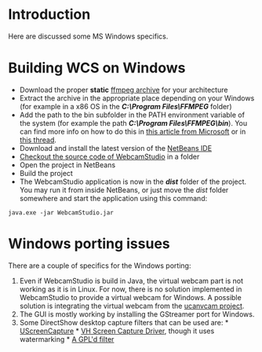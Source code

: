# Introduction #
Here are discussed some MS Windows specifics.

# Building WCS on Windows #
  * Download the proper **static** [ffmpeg archive](http://ffmpeg.zeranoe.com/builds) for your architecture
  * Extract the archive in the appropriate place depending on your Windows (for example in a x86 OS in the _**C:\Program Files\FFMPEG**_ folder)
  * Add the path to the bin subfolder in the PATH environment variable of the system (for example the path _**C:\Program Files\FFMPEG\bin**_). You can find more info on how to do this in [this article from Microsoft](http://support.microsoft.com/kb/310519) or in [this thread](http://www.itechtalk.com/thread3595.html#post6240).
  * Download and install the latest version of the [NetBeans IDE](https://netbeans.org/)
  * [Checkout the source code of WebcamStudio](https://code.google.com/p/webcamstudio/source/checkout) in a folder
  * Open the project in NetBeans
  * Build the project
  * The WebcamStudio application is now in the _**dist**_ folder of the project. You may run it from inside NetBeans, or just move the _dist_ folder somewhere and start the application using this command:
```
java.exe -jar WebcamStudio.jar
```


# Windows porting issues #
There are a couple of specifics for the Windows porting:
  1. Even if WebcamStudio is build in Java, the virtual webcam part is not working as it is in Linux. For now, there is no solution implemented in WebcamStudio to provide a virtual webcam for Windows. A possible solution is integrating the virtual webcam from the [ucanvcam project](http://code.google.com/p/ucanvcam/).
  1. The GUI is mostly working by installing the GStreamer port for Windows.
  1. Some DirectShow desktop capture filters that can be used are:
    * [UScreenCapture](http://www.umediaserver.net/umediaserver/download.html)
    * [VH Screen Capture Driver](http://www.splitmedialabs.com/download), though it uses watermarking
    * [A GPL'd filter](https://github.com/rdp/screen-capture-recorder-to-video-windows-free)